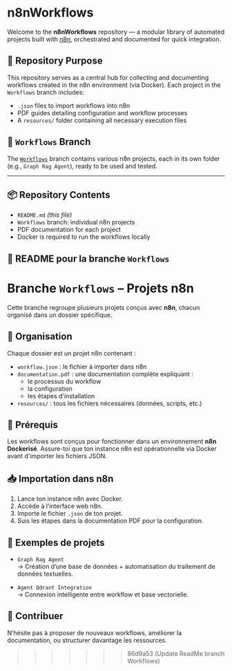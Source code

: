 
# n8nWorkflows

Welcome to the **n8nWorkflows** repository — a modular library of automated projects built with [n8n](https://n8n.io), orchestrated and documented for quick integration.

## 🎯 Repository Purpose

This repository serves as a central hub for collecting and documenting workflows created in the n8n environment (via Docker). Each project in the `Workflows` branch includes:

- `.json` files to import workflows into n8n  
- PDF guides detailing configuration and workflow processes  
- A `resources/` folder containing all necessary execution files

## 🌿 `Workflows` Branch

The [`Workflows`](https://github.com/ahmed200346/n8nWorkflows/tree/Workflows) branch contains various n8n projects, each in its own folder (e.g., `Graph Rag Agent`), ready to be used and tested.

---

## 📦 Repository Contents

- `README.md` *(this file)*  
- `Workflows` branch: individual n8n projects  
- PDF documentation for each project  
- Docker is required to run the workflows locally





## 📁 README pour la branche `Workflows`

# Branche `Workflows` – Projets n8n

Cette branche regroupe plusieurs projets conçus avec **n8n**, chacun organisé dans un dossier spécifique.

## 📂 Organisation

Chaque dossier est un projet n8n contenant :
- `workflow.json` : le fichier à importer dans n8n
- `documentation.pdf` : une documentation complète expliquant :
  - le processus du workflow
  - la configuration
  - les étapes d'installation
- `resources/` : tous les fichiers nécessaires (données, scripts, etc.)

## 🐳 Prérequis

Les workflows sont conçus pour fonctionner dans un environnement **n8n Dockerisé**. Assure-toi que ton instance n8n est opérationnelle via Docker avant d'importer les fichiers JSON.

## 📥 Importation dans n8n

1. Lance ton instance n8n avec Docker.
2. Accède à l’interface web n8n.
3. Importe le fichier `.json` de ton projet.
4. Suis les étapes dans la documentation PDF pour la configuration.

## 🧠 Exemples de projets

- `Graph Rag Agent`  
  → Création d’une base de données + automatisation du traitement de données textuelles.

- `Agent Qdrant Integration`  
  → Connexion intelligente entre workflow et base vectorielle.


## 📝 Contribuer

N’hésite pas à proposer de nouveaux workflows, améliorer la documentation, ou structurer davantage les ressources.
>>>>>>> 86d9a53 (Update ReadMe branch Workflows)
